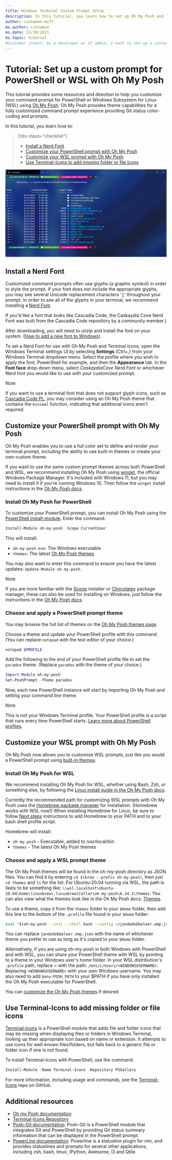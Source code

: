 ```yaml
---
title: Windows Terminal Custom Prompt Setup
description: In this tutorial, you learn how to set up Oh My Posh and Terminal-Icons in Windows Terminal.
author: cinnamon-msft
ms.author: cinnamon
ms.date: 12/20/2021
ms.topic: tutorial
#Customer intent: As a developer or IT admin, I want to set up a customized command line experience using Oh My Posh, Terminal-Icons, and posh-git in my Windows Terminal.
---
```


# Tutorial: Set up a custom prompt for PowerShell or WSL with Oh My Posh

This tutorial provides some resources and direction to help you customize your command prompt for PowerShell or Windows Subsystem for Linux (WSL) using [Oh My Posh](https://ohmyposh.dev). Oh My Posh provides theme capabilities for a fully customized command prompt experience providing Git status color-coding and prompts.

In this tutorial, you learn how to:

> [!div class="checklist"]
>
> * [Install a Nerd Font](#install-a-nerd-font)
> * [Customize your PowerShell prompt with Oh My Posh](#customize-your-powershell-prompt-with-oh-my-posh)
> * [Customize your WSL prompt with Oh My Posh](#customize-your-wsl-prompt-with-oh-my-posh)
> * [Use Terminal-Icons to add missing folder or file icons](#use-terminal-icons-to-add-missing-folder-or-file-icons)

![Windows Terminal Custom Prompt](./../images/custom-prompt.png)

## Install a Nerd Font

Customized command prompts often use glyphs (a graphic symbol) in order to style the prompt. If your font does not include the appropriate glyphs, you may see several Unicode replacement characters '&#x25AF;' throughout your prompt. In order to see all of the glyphs in your terminal, we recommend installing a [Nerd Font](https://www.nerdfonts.com/font-downloads).

If you'd like a font that looks like Cascadia Code, the Caskaydia Cove Nerd Font was built from the Cascadia Code repository by a community member.)

After downloading, you will need to unzip and install the font on your system. ([How to add a new font to Windows](https://support.microsoft.com/en-us/office/add-a-font-b7c5f17c-4426-4b53-967f-455339c564c1)).

To set a Nerd Font for use with Oh My Posh and Terminal Icons, open the Windows Terminal settings UI by selecting **Settings** (Ctrl+,) from your Windows Terminal dropdown menu. Select the profile where you wish to apply the font, PowerShell for example, and then the **Appearance** tab. In the **Font face** drop-down menu, select *CaskaydiaCove Nerd Font* or whichever Nerd font you would like to use with your customized prompt.

> [!NOTE]
> If you want to use a terminal font that does not support glyph icons, such as [Cascadia Code PL](https://github.com/microsoft/cascadia-code/releases), you may consider using an Oh My Posh theme that contains the `minimal` function, indicating that additional icons aren't required.

## Customize your PowerShell prompt with Oh My Posh

Oh My Posh enables you to use a full color set to define and render your terminal prompt, including the ability to use built-in themes or create your own custom theme.

If you want to use the same custom prompt themes across both PowerShell and WSL, we recommend installing Oh My Posh using [winget](/windows/package-manager/winget), the official Windows Package Manager. It's included with Windows 11, but you may need to install it if you're running Windows 10. Then follow the `winget` install instructions in the [Oh My Posh docs](https://ohmyposh.dev/docs/windows).

### Install Oh My Posh for PowerShell

To customize your PowerShell prompt, you can install Oh My Posh using the [PowerShell install-module](/powershell/module/powershellget/install-module). Enter the command:

```powershell
Install-Module oh-my-posh -Scope CurrentUser
```

This will install:

- `oh-my-posh.exe`: The Windows executable
- `themes`: The latest [Oh My Posh themes](https://ohmyposh.dev/docs/themes)

You may also want to enter this command to ensure you have the latest updates: `Update-Module oh-my-posh`.

> [!NOTE]
> If you are more familiar with the [Scoop](https://scoop.sh/) installer or [Chocolatey](https://chocolatey.org/) package manager, these can also be used for installing on Windows, just follow the instructions in the [Oh My Posh docs](https://ohmyposh.dev/docs/windows).

### Choose and apply a PowerShell prompt theme

You may browse the full list of themes on the [Oh My Posh themes page](https://ohmyposh.dev/docs/themes).

Choose a theme and update your PowerShell profile with this command. (You can replace `notepad` with the text editor of your choice.)

```powershell
notepad $PROFILE
```

Add the following to the end of your PowerShell profile file to set the `paradox` theme. (Replace `paradox` with the theme of your choice.)

```powershell
Import-Module oh-my-posh
Set-PoshPrompt -Theme paradox
```

Now, each new PowerShell instance will start by importing Oh My Posh and setting your command line theme.

> [!NOTE]
> This is not your Windows Terminal profile. Your PowerShell profile is a script that runs every time PowerShell starts. [Learn more about PowerShell profiles](/powershell/module/microsoft.powershell.core/about/about_profiles).

## Customize your WSL prompt with Oh My Posh

Oh My Posh now allows you to customize WSL prompts, just like you would a PowerShell prompt using [built-in themes](https://ohmyposh.dev/docs/themes).

### Install Oh My Posh for WSL

We recommend installing Oh My Posh for WSL, whether using Bash, Zsh, or something else, by following the [Linux install guide in the Oh My Posh docs](https://ohmyposh.dev/docs/linux).

Currently the recommended path for customizing WSL prompts with Oh My Posh uses the [Homebrew package manager](https://brew.sh/) for installation. (Homebrew works with WSL now!) When installing Homebrew for Linux, be sure to follow [Next steps](https://docs.brew.sh/Homebrew-on-Linux#install) instructions to add Homebrew to your PATH and to your bash shell profile script.

Homebrew will install:

- `oh-my-posh` - Executable, added to /usr/local/bin
- `themes` - The latest Oh My Posh themes

### Choose and apply a WSL prompt theme

The Oh My Posh themes will be found in the oh-my-posh directory as JSON files. You can find it by entering `cd $(brew --prefix oh-my-posh)`, then just `cd themes` and `ls` for the list. For Ubuntu-20.04 running via WSL, the path is likely to be something like: `\\wsl.localhost\Ubuntu-20.04\home\linuxbrew\.linuxbrew\Cellar\oh-my-posh\6.34.1\themes`. You can also view what the themes look like in the Oh My Posh docs: [Themes](https://ohmyposh.dev/docs/themes).

To use a theme, copy it from the `themes` folder to your `$Home` folder, then add this line to the bottom of the `.profile` file found in your `$Home` folder:

```bash
eval "$(oh-my-posh --init --shell bash --config ~/jandedobbeleer.omp.json)"
```

You can replace `jandedobbeleer.omp.json` with the name of whichever theme you prefer to use as long as it's copied to your `$Home` folder.

Alternatively, if you are using oh-my-posh in both Windows with PowerShell and with WSL, you can share your PowerShell theme with WSL by pointing to a theme in your Windows user's home folder. In your WSL distribution's `.profile` path, replace ~ with the path: `/mnt/c/Users/<WINDOWSUSERNAME>`. Replacing `<WINDOWSUSERNAME>` with your own Windows username. You may also need to add `$env:POSH_PATH` to your $PATH if you have only installed the Oh My Posh executable for PowerShell.

<!-- To reference the theme directly from it's original folder rather than moving it to $Home, you can use:
eval "$(oh-my-posh --init --shell bash --config $(brew --prefix oh-my-posh)/themes/jandedobbeleer.omp.json)" -->

You can [customize the Oh My Posh themes](https://ohmyposh.dev/docs/linux#customize) if desired.

## Use Terminal-Icons to add missing folder or file icons

[Terminal-Icons](https://github.com/devblackops/Terminal-Icons) is a PowerShell module that adds file and folder icons that may be missing when displaying files or folders in Windows Terminal, looking up their appropriate icon based on name or extension. It attempts to use icons for well-known files/folders, but falls back to a generic file or folder icon if one is not found.

To install Terminal-Icons with PowerShell, use the command:

```powershell
Install-Module -Name Terminal-Icons -Repository PSGallery
```

For more information, including usage and commands, see the [Terminal-Icons](https://github.com/devblackops/Terminal-Icons) repo on GitHub.

## Additional resources

* [Oh my Posh documentation](https://ohmyposh.dev)
* [Terminal-Icons Repository](https://github.com/devblackops/Terminal-Icons)
* [Posh-Git documentation](https://github.com/dahlbyk/posh-git#overview): Posh-Git is a PowerShell module that integrates Git and PowerShell by providing Git status summary information that can be displayed in the PowerShell prompt.
* [PowerLine documentation](https://powerline.readthedocs.io/en/master/overview.html): Powerline is a statusline plugin for vim, and provides statuslines and prompts for several other applications, including zsh, bash, tmux, IPython, Awesome, i3 and Qtile.
